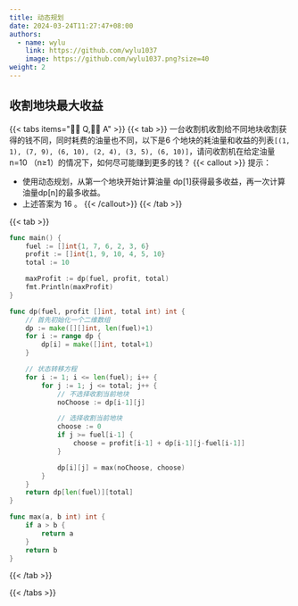```yaml
---
title: 动态规划
date: 2024-03-24T11:27:47+08:00
authors:
  - name: wylu
    link: https://github.com/wylu1037
    image: https://github.com/wylu1037.png?size=40
weight: 2
---
```


## 收割地块最大收益


{{< tabs items="🧑‍🏫 Q,🧑‍🎓 A" >}}
{{< tab >}}
一台收割机收割给不同地块收割获得的钱不同，同时耗费的油量也不同，以下是6 个地块的耗油量和收益的列表`[(1, 1), (7, 9), (6, 10), (2, 4), (3, 5), (6, 10)]`，请问收割机在给定油量 n=10 （n≥1）的情况下，如何尽可能赚到更多的钱？
{{< callout >}}
提示：

+ 使用动态规划，从第一个地块开始计算油量 dp[1]获得最多收益，再一次计算油量dp[n]的最多收益。
+ 上述答案为 16 。
{{< /callout>}}
{{< /tab >}}

{{< tab >}}
```go
func main() {
	fuel := []int{1, 7, 6, 2, 3, 6}
	profit := []int{1, 9, 10, 4, 5, 10}
	total := 10

	maxProfit := dp(fuel, profit, total)
	fmt.Println(maxProfit)
}

func dp(fuel, profit []int, total int) int {
	// 首先初始化一个二维数组
	dp := make([][]int, len(fuel)+1)
	for i := range dp {
		dp[i] = make([]int, total+1)
	}

	// 状态转移方程
	for i := 1; i <= len(fuel); i++ {
		for j := 1; j <= total; j++ {
			// 不选择收割当前地块
			noChoose := dp[i-1][j]

			// 选择收割当前地块
			choose := 0
			if j >= fuel[i-1] {
				choose = profit[i-1] + dp[i-1][j-fuel[i-1]]
			}

			dp[i][j] = max(noChoose, choose)
		}
	}
	return dp[len(fuel)][total]
}

func max(a, b int) int {
	if a > b {
		return a
	}
	return b
}
```
{{< /tab >}}

{{< /tabs >}}

